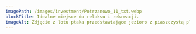 ```yaml
---
imagePath: /images/investment/Potrzanowo_11_txt.webp
blockTitle: Idealne miejsce do relaksu i rekreacji.
imageAlt: Zdjęcie z lotu ptaka przedstawiające jezioro z piaszczystą plażą otoczoną zielonymi drzewami i krzewami. Na plaży wypoczywają ludzie, a na jeziorze widać kilka małych łódek. Wzdłuż plaży biegnie ścieżka, a obok znajdują się budynki i działki. W prawym dolnym rogu obrazu znajduje się tekst 'Idealne miejsce do relaksu i rekreacji'.
---
```

